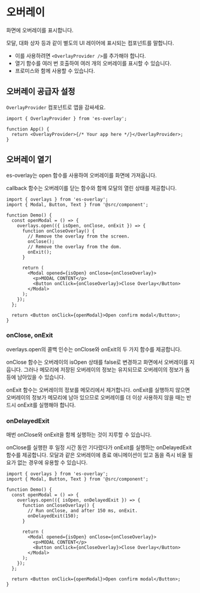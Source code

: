# 오버레이

화면에 오버레이를 표시합니다.

모달, 대화 상자 등과 같이 별도의 UI 레이어에 표시되는 컴포넌트를 말합니다.

- 이를 사용하려면 `<OverlayProvider />`를 추가해야 합니다.
- 열기 함수를 여러 번 호출하여 여러 개의 오버레이를 표시할 수 있습니다.
- 프로미스와 함께 사용할 수 있습니다.

## 오버레이 공급자 설정

`OverlayProvider` 컴포넌트로 앱을 감싸세요.

```tsx
import { OverlayProvider } from 'es-overlay';

function App() {
  return <OverlayProvider>{/* Your app here */}</OverlayProvider>;
}
```

## 오버레이 열기

es-overlay는 open 함수를 사용하여 오버레이를 화면에 가져옵니다.

callback 함수는 오버레이를 닫는 함수와 함께 모달의 열린 상태를 제공합니다.

```tsx
import { overlays } from 'es-overlay';
import { Modal, Button, Text } from '@src/component';

function Demo() {
  const openModal = () => {
    overlays.open(({ isOpen, onClose, onExit }) => {
      function onCloseOverlay() {
        // Remove the overlay from the screen.
        onClose();
        // Remove the overlay from the dom.
        onExit();
      }

      return (
        <Modal opened={isOpen} onClose={onCloseOverlay}>
          <p>MODAL CONTENT</p>
          <Button onClick={onCloseOverlay}>Close Overlay</Button>
        </Modal>
      );
    });
  };

  return <Button onClick={openModal}>Open confirm modal</Button>;
}
```

### onClose, onExit

overlays.open의 콜백 인수는 onClose와 onExit의 두 가지 함수를 제공합니다.

onClose 함수는 오버레이의 isOpen 상태를 false로 변경하고 화면에서 오버레이를 지웁니다. 그러나 메모리에 저장된 오버레이의 정보는 유지되므로 오버레이의 정보가 돔 등에 남아있을 수 있습니다.

onExit 함수는 오버레이의 정보를 메모리에서 제거합니다. onExit를 실행하지 않으면 오버레이의 정보가 메모리에 남아 있으므로 오버레이를 더 이상 사용하지 않을 때는 반드시 onExit를 실행해야 합니다.

### onDelayedExit

매번 onClose와 onExit을 함께 실행하는 것이 지루할 수 있습니다.

onClose를 실행한 후 일정 시간 동안 기다렸다가 onExit를 실행하는 onDelayedExit 함수를 제공합니다. 모달과 같은 오버레이에 종료 애니메이션이 있고 돔을 즉시 비울 필요가 없는 경우에 유용할 수 있습니다.

```tsx
import { overlays } from 'es-overlay';
import { Modal, Button, Text } from '@src/component';

function Demo() {
  const openModal = () => {
    overlays.open(({ isOpen, onDelayedExit }) => {
      function onCloseOverlay() {
        // Run onClose, and after 150 ms, onExit.
        onDelayedExit(150);
      }

      return (
        <Modal opened={isOpen} onClose={onCloseOverlay}>
          <p>MODAL CONTENT</p>
          <Button onClick={onCloseOverlay}>Close Overlay</Button>
        </Modal>
      );
    });
  };

  return <Button onClick={openModal}>Open confirm modal</Button>;
}
```
